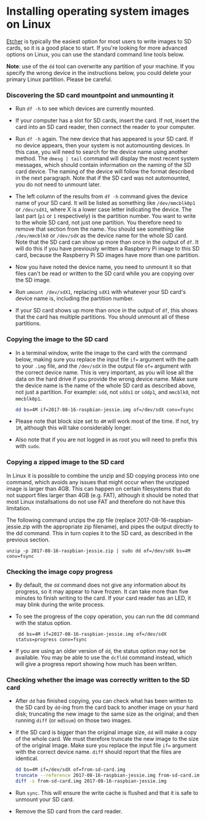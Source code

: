 # Installing operating system images on Linux

[Etcher](README.md) is typically the easiest option for most users to write images to SD cards, so it is a good place to start. If you're looking for more advanced options on Linux, you can use the standard command line tools below.

**Note**: use of the `dd` tool can overwrite any partition of your machine. If you specify the wrong device in the instructions below, you could delete your primary Linux partition. Please be careful.

### Discovering the SD card mountpoint and unmounting it
- Run `df -h` to see which devices are currently mounted.

- If your computer has a slot for SD cards, insert the card. If not, insert the card into an SD card reader, then connect the reader to your computer.

- Run `df -h` again. The new device that has appeared is your SD card. If no device appears, then your system is not automounting devices. In this case, you will need to search for the device name using another method. The `dmesg | tail` command will display the most recent system messages, which should contain information on the naming of the SD card device. The naming of the device will follow the format described in the next paragraph. Note that if the SD card was not automounted, you do not need to unmount later.

- The left column of the results from `df -h` command gives the device name of your SD card. It will be listed as something like `/dev/mmcblk0p1` or `/dev/sdX1`, where X is a lower case letter indicating the device.  The last part (`p1` or `1` respectively) is the partition number. You want to write to the whole SD card, not just one partition. You therefore need to remove that section from the name. You should see something like `/dev/mmcblk0` or `/dev/sdX` as the device name for the whole SD card. Note that the SD card can show up more than once in the output of `df`. It will do this if you have previously written a Raspberry Pi image to this SD card, because the Raspberry Pi SD images have more than one partition.

- Now you have noted the device name, you need to unmount it so that files can't be read or written to the SD card while you are copying over the SD image.

- Run `umount /dev/sdX1`, replacing `sdX1` with whatever your SD card's device name is, including the partition number.

- If your SD card shows up more than once in the output of `df`, this shows that the card has multiple partitions. You should unmount all of these partitions.

### Copying the image to the SD card

- In a terminal window, write the image to the card with the command below, making sure you replace the input file `if=` argument with the path to your `.img` file, and the `/dev/sdX` in the output file `of=` argument with the correct device name. This is very important, as you will lose all the data on the hard drive if you provide the wrong device name. Make sure the device name is the name of the whole SD card as described above, not just a partition. For example: `sdd`, not `sdds1` or `sddp1`, and `mmcblk0`, not `mmcblk0p1`.

    ```bash
    dd bs=4M if=2017-08-16-raspbian-jessie.img of=/dev/sdX conv=fsync
    ```

- Please note that block size set to `4M` will work most of the time. If not,  try `1M`, although this will take considerably longer.

- Also note that if you are not logged in as root you will need to prefix this with `sudo`.

### Copying a zipped image to the SD card

In Linux it is possible to combine the unzip and SD copying process into one command, which avoids any issues that might occur when the unzipped image is larger than 4GB. This can happen on certain filesystems that do not support files larger than 4GB (e.g. FAT), although it should be noted that most Linux installsations do not use FAT and therefore do not have this limitation.

The following command unzips the zip file (replace 2017-08-16-raspbian-jessie.zip with the appropriate zip filename), and pipes the output directly to the dd command. This in turn copies it to the SD card, as described in the previous section.
```
unzip -p 2017-08-16-raspbian-jessie.zip | sudo dd of=/dev/sdX bs=4M conv=fsync
```

### Checking the image copy progress

- By default, the `dd` command does not give any information about its progress, so it may appear to have frozen. It can take more than five minutes to finish writing to the card. If your card reader has an LED, it may blink during the write process. 

- To see the progress of the copy operation, you can run the dd command with the status option.
   ```
    dd bs=4M if=2017-08-16-raspbian-jessie.img of=/dev/sdX status=progress conv=fsync
   ```
- If you are using an older version of `dd`, the status option may not be available. You may be able to use the `dcfldd` command instead, which will give a progress report showing how much has been written.

### Checking whether the image was correctly written to the SD card

- After `dd` has finished copying, you can check what has been written to the SD card by `dd`-ing from the card back to another image on your hard disk; truncating the new image to the same size as the original; and then running `diff` (or `md5sum`) on those two images.

- If the SD card is bigger than the original image size, `dd` will make a copy of the whole card. We must therefore truncate the new image to the size of the original image. Make sure you replace the input file `if=` argument with the correct device name. `diff` should report that the files are identical.

    ```bash
    dd bs=4M if=/dev/sdX of=from-sd-card.img
    truncate --reference 2017-08-16-raspbian-jessie.img from-sd-card.img
    diff -s from-sd-card.img 2017-08-16-raspbian-jessie.img
    ```

- Run `sync`. This will ensure the write cache is flushed and that it is safe to unmount your SD card.

- Remove the SD card from the card reader.
